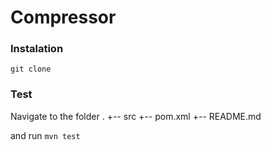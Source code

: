 # Compressor

### Instalation
`git clone`

### Test
Navigate to the folder
.
+--	src
+-- pom.xml
+-- README.md

and run `mvn test`